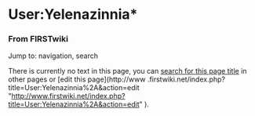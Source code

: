 

# User:Yelenazinnia*

### From FIRSTwiki

Jump to: navigation, search

There is currently no text in this page, you can [search for this page
title](/index.php/Special:Search/Yelenazinnia%2A
"Special:Search/Yelenazinnia*" ) in other pages or [edit this page](http://www
.firstwiki.net/index.php?title=User:Yelenazinnia%2A&action=edit
"http://www.firstwiki.net/index.php?title=User:Yelenazinnia%2A&action=edit" ).


